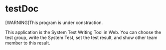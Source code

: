 # testDoc

[WARNING]This program is under constraction.

This application is the System Test Writing Tool in Web.
You can choose the test group, write the System Test, set the test result, and show other team member to this result.

